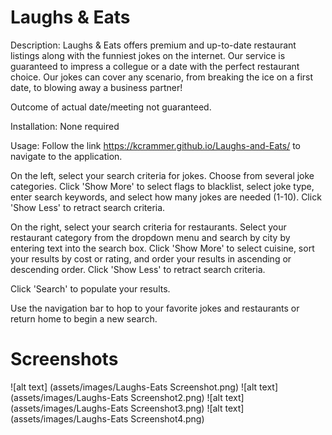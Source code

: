 # Laughs & Eats

Description: Laughs & Eats offers premium and up-to-date restaurant listings along with the funniest jokes on the internet. Our service is guaranteed to impress a collegue or a date with the perfect restaurant choice. Our jokes can cover any scenario, from breaking the ice on a first date, to blowing away a business partner!

Outcome of actual date/meeting not guaranteed.

Installation: None required

Usage: Follow the link https://kcrammer.github.io/Laughs-and-Eats/ to navigate to the application. 

On the left, select your search criteria for jokes. Choose from several joke categories. Click 'Show More' to select flags to blacklist, select joke type, enter search keywords, and select how many jokes are needed (1-10). Click 'Show Less' to retract search criteria.

On the right, select your search criteria for restaurants. Select your restaurant category from the dropdown menu and search by city by entering text into the search box. Click 'Show More' to select cuisine, sort your results by cost or rating, and order your results in ascending or descending order. Click 'Show Less' to retract search criteria.

Click 'Search' to populate your results. 

Use the navigation bar to hop to your favorite jokes and restaurants or return home to begin a new search.

# Screenshots

![alt text] (assets/images/Laughs-Eats Screenshot.png)
![alt text] (assets/images/Laughs-Eats Screenshot2.png)
![alt text] (assets/images/Laughs-Eats Screenshot3.png)
![alt text] (assets/images/Laughs-Eats Screenshot4.png)
